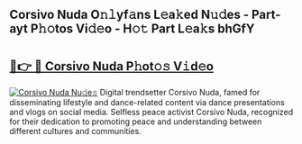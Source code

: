 ## Corsivo Nuda O𝚗𝚕yf𝚊ns L𝚎a𝚔ed N𝚞𝚍es - Part-ayt P𝚑𝚘tos Vi𝚍𝚎o - H𝚘𝚝 Part L𝚎a𝚔s bhGfY

# <h2><a href="http://kf6pomw.oniu.top/?m=Corsivo+Nuda">🔗👉 🔴 Corsivo Nuda P𝚑ot𝚘𝚜 V𝚒d𝚎o</a></h2>

[![Corsivo Nuda Nu𝚍e𝚜](https://i.imgur.com/0qMVB7G.gif)](http://kf6pomw.oniu.top/?m=Corsivo+Nuda)
Digital trendsetter Corsivo Nuda, famed for disseminating lifestyle and dance-related content via dance presentations and vlogs on social media. Selfless peace activist Corsivo Nuda, recognized for their dedication to promoting peace and understanding between different cultures and communities.  
